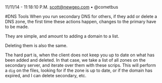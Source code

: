 11/11/14 - 11:18:10 P.M.
scott@newgeo.com • @cometbus

#DNS Tools
When you run secondary DNS for others, if they add or delete a DNS zone, the first time these actions happen, changes to the primary have to be made.

They are simple, and amount to adding a domain to a list.

Deleting them is also the same.

The hard part is, when the client does not keep you up to date on what has been added and deleted. In that case, we take a list of all zones on the secondary server, and iterate over them with these scrips.  This will perform a `dig` on the files, looking for if the zone is up to date, or if the domain has expired, and I can delete secondary, etc.